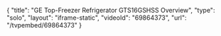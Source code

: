 {
    "title": "GE Top-Freezer Refrigerator GTS16GSHSS Overview",
    "type": "solo",
    "layout": "iframe-static",
    "videoId": "69864373",
    "url": "\/tvpembed\/69864373"
}